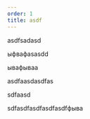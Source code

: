 ```yaml
---
order: 1
title: asdf
---
```


asdfsadasd

ыфвафasasdd

ывафываa

asdfaasdasdfas

sdfaasd

sdfasdfasdfasdfasdfфыва